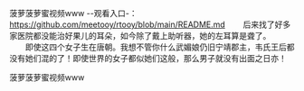 菠萝菠萝蜜视频www
--观看入口-：https://github.com/meetooy/rtooy/blob/main/README.md
　　后来找了好多家医院都没能治好果儿的耳朵，如今除了戴上助听器，她的左耳算是聋了。
　　即使这四个女子生在唐朝。我想不管你什么武媚娘仍旧宁靖郡主，韦氏王后都没有她们混的了！即使世界的女子都似她们这般，那么男子就没有出面之日亦！

菠萝菠萝蜜视频www
